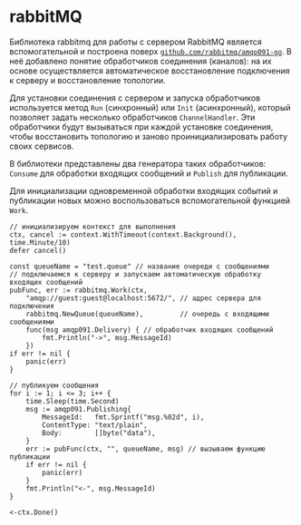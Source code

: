# rabbitMQ

Библиотека rabbitmq для работы с сервером RabbitMQ является вспомогательной и построена поверх
[`github.com/rabbitmq/amqp091-go`](https://github.com/rabbitmq/amqp091-go/). В неё добавлено понятие обработчиков 
соединения (каналов): на их основе осуществляется автоматическое восстановление подключения к серверу и восстановление 
топологии.

Для установки соединения с сервером и запуска обработчиков используется метод `Run` (синхронный) или
`Init` (асинхронный), который позволяет задать несколько обработчиков `ChannelHandler`. Эти обработчики будут
вызываться при каждой установке соединения, чтобы восстановить топологию и заново проинициализировать работу
своих сервисов.

В библиотеки представлены два генератора таких обработчиков: `Consume` для обработки входящих сообщений и `Publish`
для публикации.

Для инициализации одновременной обработки входящих событий и публикации новых можно воспользоваться вспомогательной
функцией `Work`.

```golang
// инициализируем контекст для выполнения
ctx, cancel := context.WithTimeout(context.Background(), time.Minute/10)
defer cancel()

const queueName = "test.queue" // название очереди с сообщениями
// подключаемся к серверу и запускаем автоматическую обработку входящих сообщений
pubFunc, err := rabbitmq.Work(ctx,
    "amqp://guest:guest@localhost:5672/", // адрес сервера для подключения
    rabbitmq.NewQueue(queueName),         // очередь с входящими сообщениями
    func(msg amqp091.Delivery) { // обработчик входящих сообщений
        fmt.Println("->", msg.MessageId)
    })
if err != nil {
    panic(err)
}

// публикуем сообщения
for i := 1; i <= 3; i++ {
    time.Sleep(time.Second)
    msg := amqp091.Publishing{
        MessageId:   fmt.Sprintf("msg.%02d", i),
        ContentType: "text/plain",
        Body:        []byte("data"),
    }
    err := pubFunc(ctx, "", queueName, msg) // вызываем функцию публикации
    if err != nil {
        panic(err)
    }
    fmt.Println("<-", msg.MessageId)
}

<-ctx.Done()
```
